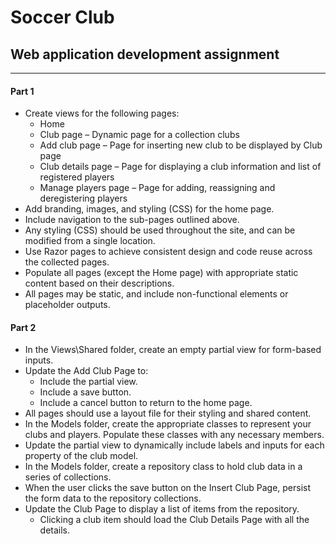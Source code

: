 # Soccer Club
## Web application development assignment 
---
#### Part 1
* Create views for the following pages:
  * Home
  * Club page – Dynamic page for a collection clubs
  * Add club page – Page for inserting new club to be displayed by Club page
  * Club details page – Page for displaying a club information and list of registered players
  * Manage players page – Page for adding, reassigning and deregistering players
* Add branding, images, and styling (CSS) for the home page.
* Include navigation to the sub-pages outlined above.
* Any styling (CSS) should be used throughout the site, and can be modified from a single location.
* Use Razor pages to achieve consistent design and code reuse across the collected pages.
* Populate all pages (except the Home page) with appropriate static content based on their descriptions.
* All pages may be static, and include non-functional elements or placeholder outputs.

#### Part 2
* In the Views\Shared folder, create an empty partial view for form-based inputs.
* Update the Add Club Page to:
  * Include the partial view.
  * Include a save button.
  * Include a cancel button to return to the home page.
* All pages should use a layout file for their styling and shared content.
* In the Models folder, create the appropriate classes to represent your clubs and players. Populate these classes with any necessary members.
* Update the partial view to dynamically include labels and inputs for each property of the club model.
* In the Models folder, create a repository class to hold club data in a series of collections.
* When the user clicks the save button on the Insert Club Page, persist the form data to the repository collections.
* Update the Club Page to display a list of items from the repository.
  * Clicking a club item should load the Club Details Page with all the details.
